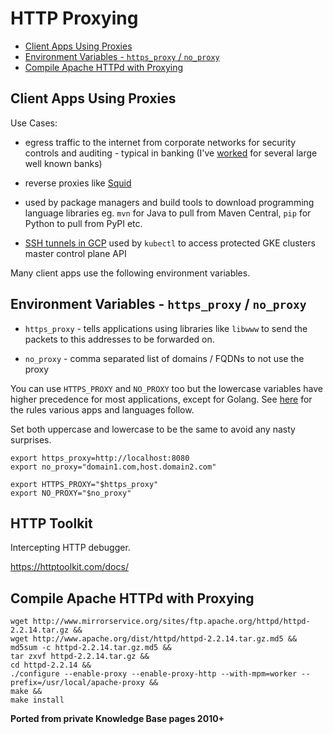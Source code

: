 # HTTP Proxying

<!-- INDEX_START -->

- [Client Apps Using Proxies](#client-apps-using-proxies)
- [Environment Variables - `https_proxy` / `no_proxy`](#environment-variables---httpsproxy--noproxy)
- [Compile Apache HTTPd with Proxying](#compile-apache-httpd-with-proxying)

<!-- INDEX_END -->

## Client Apps Using Proxies

Use Cases:

- egress traffic to the internet from corporate networks for security controls and auditing - typical in banking
  (I've [worked](https://www.linkedin.com/in/HariSekhon) for several large well known banks)

<!-- -->

- reverse proxies like [Squid](https://www.squid-cache.org/)

<!-- -->

- used by package managers and build tools to download programming language libraries eg. `mvn` for Java to pull from
  Maven Central, `pip` for Python to pull from PyPI etc.

<!-- -->

- [SSH tunnels in GCP](ssh-tunnelling.md#gcp) used by `kubectl` to access protected GKE clusters master control plane API

Many client apps use the following environment variables.

## Environment Variables - `https_proxy` / `no_proxy`

- `https_proxy` - tells applications using libraries like `libwww` to send the packets to this addresses to be
  forwarded
  on.

- `no_proxy` - comma separated list of domains / FQDNs to not use the proxy

You can use `HTTPS_PROXY` and `NO_PROXY` too but the lowercase variables have higher precedence for most applications,
except for Golang. See [here](https://about.gitlab.com/blog/2021/01/27/we-need-to-talk-no-proxy/) for the rules
various apps and languages follow.

Set both uppercase and lowercase to be the same to avoid any nasty surprises.

```shell
export https_proxy=http://localhost:8080
export no_proxy="domain1.com,host.domain2.com"

export HTTPS_PROXY="$https_proxy"
export NO_PROXY="$no_proxy"
```

## HTTP Toolkit

Intercepting HTTP debugger.

<https://httptoolkit.com/docs/>

## Compile Apache HTTPd with Proxying

```shell
wget http://www.mirrorservice.org/sites/ftp.apache.org/httpd/httpd-2.2.14.tar.gz &&
wget http://www.apache.org/dist/httpd/httpd-2.2.14.tar.gz.md5 &&
md5sum -c httpd-2.2.14.tar.gz.md5 &&
tar zxvf httpd-2.2.14.tar.gz &&
cd httpd-2.2.14 &&
./configure --enable-proxy --enable-proxy-http --with-mpm=worker --prefix=/usr/local/apache-proxy &&
make &&
make install
```

**Ported from private Knowledge Base pages 2010+**
